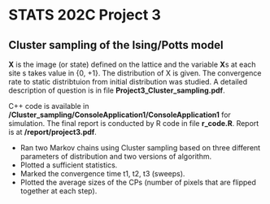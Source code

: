 # STATS 202C Project 3
## Cluster sampling of the Ising/Potts model

**X** is the image (or state) defined on the lattice and the variable **X**s at each site s takes value in {0, +1}. The distribution of X is given. The convergence rate to static distribtuion from initial distribution was studied. A detailed description of question is in file **Project3_Cluster_sampling.pdf**. 

C++ code is available in **/Cluster_sampling/ConsoleApplication1/ConsoleApplication1** for simulation. The final report is conducted by R code in file **r_code.R**. Report is at **/report/project3.pdf**. 

- Ran two Markov chains using Cluster sampling based on three different parameters of distribution and two versions of algorithm. 
- Plotted a sufficient statistics. 
- Marked the convergence time t1, t2, t3 (sweeps). 
- Plotted the average sizes of the CPs (number of pixels that are flipped together at each step).
